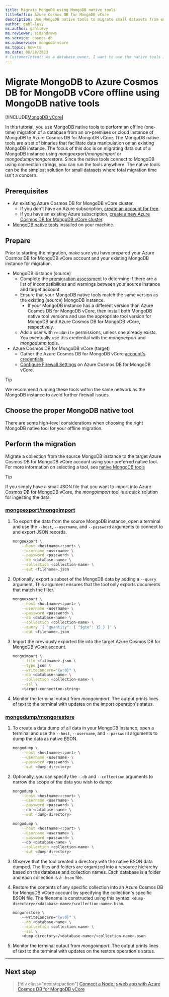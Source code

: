 ```yaml
---
title: Migrate MongoDB using MongoDB native tools
titleSuffix: Azure Cosmos DB for MongoDB vCore
description: Use MongoDB native tools to migrate small datasets from existing MongoDB instances to Azure Cosmos DB for MongoDB vCore offline.
author: gahl-levy
ms.author: gahllevy
ms.reviewer: sidandrews
ms.service: cosmos-db
ms.subservice: mongodb-vcore
ms.topic: how-to
ms.date: 08/28/2023
# CustomerIntent: As a database owner, I want to use the native tools in MongoDB Core so that I can migrate an existing dataset to Azure Cosmos DB for MongoDB vCore.
---
```


# Migrate MongoDB to Azure Cosmos DB for MongoDB vCore offline using MongoDB native tools

[!INCLUDE[MongoDB vCore](../../includes/appliesto-mongodb-vcore.md)]

In this tutorial, you use MongoDB native tools to perform an offline (one-time) migration of a database from an on-premises or cloud instance of MongoDB to Azure Cosmos DB for MongoDB vCore. The MongoDB native tools are a set of binaries that facilitate data manipulation on an existing MongoDB instance. The focus of this doc is on migrating data out of a MongoDB instance using *mongoexport/mongoimport* or *mongodump/mongorestore*. Since the native tools connect to MongoDB using connection strings, you can run the tools anywhere. The native tools can be the simplest solution for small datasets where total migration time isn't a concern.

## Prerequisites

- An existing Azure Cosmos DB for MongoDB vCore cluster.
  - If you don't have an Azure subscription, [create an account for free](https://azure.microsoft.com/free).
  - If you have an existing Azure subscription, [create a new Azure Cosmos DB for MongoDB vCore cluster](quickstart-portal.md).
- [MongoDB native tools](https://www.mongodb.com/try/download/database-tools) installed on your machine.

## Prepare

Prior to starting the migration, make sure you have prepared your Azure Cosmos DB for MongoDB vCore account and your existing MongoDB instance for migration.

- MongoDB instance (source)
  - Complete the [premigration assessment](../pre-migration-steps.md#pre-migration-assessment) to determine if there are a list of incompatibilities and warnings between your source instance and target account.
  - Ensure that your MongoDB native tools match the same version as the existing (source) MongoDB instance.
    - If your MongoDB instance has a different version than Azure Cosmos DB for MongoDB vCore, then install both MongoDB native tool versions and use the appropriate tool version for MongoDB and Azure Cosmos DB for MongoDB vCore, respectively.
  - Add a user with `readWrite` permissions, unless one already exists. You eventually use this credential with the *mongoexport* and *mongodump* tools.
- Azure Cosmos DB for MongoDB vCore (target)
  - Gather the Azure Cosmos DB for MongoDB vCore [account's credentials](./quickstart-portal.md#get-cluster-credentials).
  - [Configure Firewall Settings](./security.md#network-security-options) on Azure Cosmos DB for MongoDB vCore.

> [!TIP]
> We recommend running these tools within the same network as the MongoDB instance to avoid further firewall issues.

## Choose the proper MongoDB native tool

There are some high-level considerations when choosing the right MongoDB native tool for your offline migration.

## Perform the migration

Migrate a collection from the source MongoDB instance to the target Azure Cosmos DB for MongoDB vCore account using your preferred native tool. For more information on selecting a tool, see [native MongoDB tools](migration-options.md#native-mongodb-tools-offline)

> [!TIP]
> If you simply have a small JSON file that you want to import into Azure Cosmos DB for MongoDB vCore, the *mongoimport* tool is a quick solution for ingesting the data.

### [mongoexport/mongoimport](#tab/export-import)

1. To export the data from the source MongoDB instance, open a terminal and use the ``--host``, ``--username``, and ``--password`` arguments to connect to and export JSON records.

    ```bash
    mongoexport \
        --host <hostname><:port> \
        --username <username> \
        --password <password> \
        --db <database-name> \
        --collection <collection-name> \
        --out <filename>.json
    ```

1. Optionally, export a subset of the MongoDB data by adding a ``--query`` argument. This argument ensures that the tool only exports documents that match the filter.

    ```bash
    mongoexport \
        --host <hostname><:port> \
        --username <username> \
        --password <password> \
        --db <database-name> \
        --collection <collection-name> \
        --query '{ "quantity": { "$gte": 15 } }' \
        --out <filename>.json
    ```

1. Import the previously exported file into the target Azure Cosmos DB for MongoDB vCore account.

    ```bash
    mongoimport \
        --file <filename>.json \
        --type json \
        --writeConcern="{w:0}" \
        --db <database-name> \
        --collection <collection-name> \
        --ssl \
        <target-connection-string>
    ```

1. Monitor the terminal output from *mongoimport*. The output prints lines of text to the terminal with updates on the import operation's status.

### [mongodump/mongorestore](#tab/dump-restore)

1. To create a data dump of all data in your MongoDB instance, open a terminal and use the ``--host``, ``--username``, and ``--password`` arguments to dump the data as native BSON.

    ```bash
    mongodump \
        --host <hostname><:port> \
        --username <username> \
        --password <password> \
        --out <dump-directory>
    ```

1. Optionally, you can specify the ``--db`` and ``--collection`` arguments to narrow the scope of the data you wish to dump:

    ```bash
    mongodump \
        --host <hostname><:port> \
        --username <username> \
        --password <password> \    
        --db <database-name> \
        --out <dump-directory>
    ```

    ```bash
    mongodump \
        --host <hostname><:port> \
        --username <username> \
        --password <password> \    
        --db <database-name> \
        --collection <collection-name> \
        --out <dump-directory>
    ```

1. Observe that the tool created a directory with the native BSON data dumped. The files and folders are organized into a resource hierarchy based on the database and collection names. Each database is a folder and each collection is a `.bson` file.

1. Restore the contents of any specific collection into an Azure Cosmos DB for MongoDB vCore account by specifying the collection's specific BSON file. The filename is constructed using this syntax: `<dump-directory>/<database-name>/<collection-name>.bson`.

    ```bash
    mongorestore \ 
        --writeConcern="{w:0}" \
        --db <database-name> \
        --collection <collection-name> \
        --ssl \
        <dump-directory>/<database-name>/<collection-name>.bson
    ```

1. Monitor the terminal output from *mongoimport*. The output prints lines of text to the terminal with updates on the restore operation's status.

---

## Next step

> [!div class="nextstepaction"]
> [Connect a Node.js web app with Azure Cosmos DB for MongoDB vCore](tutorial-nodejs-web-app.md)
